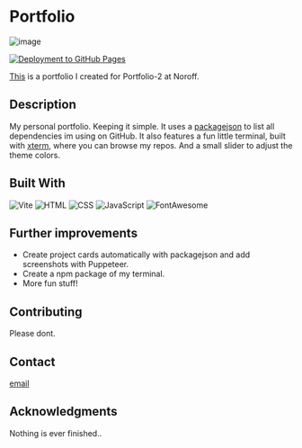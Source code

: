# Portfolio

![image](https://github.com/donnybrilliant/portfolio/blob/main/assets/screenshots/portfolio-header.webp)

[![Deployment to GitHub Pages](https://github.com/donnybrilliant/portfolio/actions/workflows/deploy.yml/badge.svg)](https://github.com/donnybrilliant/portfolio/actions/workflows/deploy.yml)

[This](https://donnybrilliant.github.io/portfolio/) is a portfolio I created for Portfolio-2 at Noroff.

## Description

My personal portfolio.
Keeping it simple.
It uses a [packagejson](https://github.com/donnybrilliant/packagejson) to list all dependencies im using on GitHub.
It also features a fun little terminal, built with [xterm](https://xtermjs.org/), where you can browse my repos.
And a small slider to adjust the theme colors.

## Built With

![Vite](https://img.shields.io/badge/Vite-646CFF.svg?style=for-the-badge&logo=Vite&logoColor=white)
![HTML](https://img.shields.io/badge/HTML5-E34F26.svg?style=for-the-badge&logo=HTML5&logoColor=white)
![CSS](https://img.shields.io/badge/CSS3-1572B6.svg?style=for-the-badge&logo=CSS3&logoColor=white)
![JavaScript](https://img.shields.io/badge/JavaScript-F7DF1E.svg?style=for-the-badge&logo=JavaScript&logoColor=black)
![FontAwesome](https://img.shields.io/badge/Font%20Awesome-528DD7.svg?style=for-the-badge&logo=Font-Awesome&logoColor=white)

## Further improvements

- Create project cards automatically with packagejson and add screenshots with Puppeteer.
- Create a npm package of my terminal.
- More fun stuff!

## Contributing

Please dont.

## Contact

[email](mailto:daniel.vier@gmail.com)

## Acknowledgments

Nothing is ever finished..
